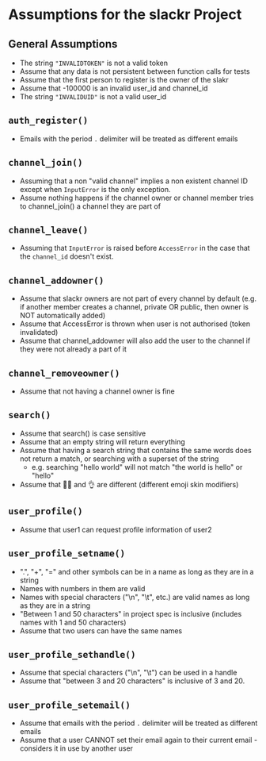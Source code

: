 # Assumptions for the slackr Project

## General Assumptions
- The string `"INVALIDTOKEN"` is not a valid token
- Assume that any data is not persistent between function calls for tests
- Assume that the first person to register is the owner of the slakr
- Assume that -100000 is an invalid user_id and channel_id
- The string `"INVALIDUID"` is not a valid user_id

## `auth_register()`
- Emails with the period `.` delimiter will be treated as different emails

## `channel_join()`
- Assuming that a non "valid channel" implies a non existent channel ID except when `InputError` is the only exception.
- Assume nothing happens if the channel owner or channel member tries to channel_join() a channel they are part of

## `channel_leave()`
- Assuming that `InputError` is raised before `AccessError` in the case that the `channel_id` doesn't exist.

## `channel_addowner()`
- Assume that slackr owners are not part of every channel by default (e.g. if another member creates a channel, private OR public, then owner is NOT automatically added)
- Assume that AccessError is thrown when user is not authorised (token invalidated)
- Assume that channel_addowner will also add the user to the channel if they were not already a part of it

## `channel_removeowner()`
- Assume that not having a channel owner is fine

## `search()`
- Assume that search() is case sensitive
- Assume that an empty string will return everything
- Assume that having a search string that contains the same words does not return a match, or searching with a superset of the string
    - e.g. searching "hello world" will not match "the world is hello" or "hello"
- Assume that 👌🏻 and 👌 are different (different emoji skin modifiers)

## `user_profile()`
- Assume that user1 can request profile information of user2

## `user_profile_setname()`
- ".", "+", "=" and other symbols can be in a name as long as they are in a string
- Names with numbers in them are valid
- Names with special characters ("\n", "\t", etc.) are valid names as long as they are in a string
- "Between 1 and 50 characters" in project spec is inclusive (includes names with 1 and 50 characters)
- Assume that two users can have the same names

## `user_profile_sethandle()`
- Assume that special characters ("\n", "\t") can be used in a handle
- Assume that "between 3 and 20 characters" is inclusive of 3 and 20.

## `user_profile_setemail()`
- Assume that emails with the period `.` delimiter will be treated as different emails
- Assume that a user CANNOT set their email again to their current email - considers it in use by another user
